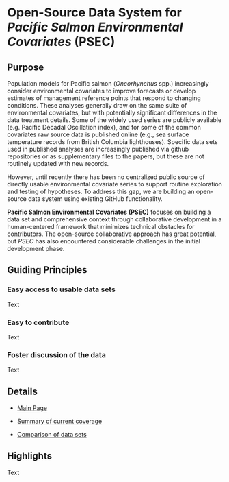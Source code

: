 # Open-Source Data System for *Pacific Salmon Environmental Covariates* (PSEC)

## Purpose

Population models for Pacific salmon (*Oncorhynchus* spp.) increasingly consider environmental covariates to improve forecasts or develop estimates of management reference points that respond to changing conditions. These analyses generally draw on the same suite of environmental covariates, but with potentially significant differences in the data treatment details. Some of the widely used series are publicly available (e.g. Pacific Decadal Oscillation index), and for some of the common covariates raw source data is published online (e.g., sea surface temperature records from British Columbia lighthouses). Specific data sets used in published analyses are increasingly published via github repositories or as supplementary files to the papers, but these are not routinely updated with new records.

However, until recently there has been no centralized public source of directly usable environmental covariate series to support routine exploration and testing of hypotheses. To address this gap, we are building an open-source data system using existing GitHub functionality. 

**Pacific Salmon Environmental Covariates (PSEC)** focuses on building a data set and comprehensive context through collaborative development in a human-centered framework that minimizes technical obstacles for contributors. The open-source collaborative approach has great potential, but *PSEC* has also encountered considerable challenges in the initial development phase.   

## Guiding Principles


### Easy access to usable data sets

Text

### Easy to contribute


Text


### Foster discussion of the data

Text


## Details

* [Main Page](https://github.com/SOLV-Code/Open-Source-Env-Cov-PacSalmon)

* [Summary of current coverage](https://github.com/SOLV-Code/Open-Source-Env-Cov-PacSalmon/tree/main/NOTES/Current_Coverage)
* [Comparison of data sets](https://github.com/SOLV-Code/Open-Source-Env-Cov-PacSalmon/tree/main/NOTES/ScopeOfAnalyses)



## Highlights

Text



